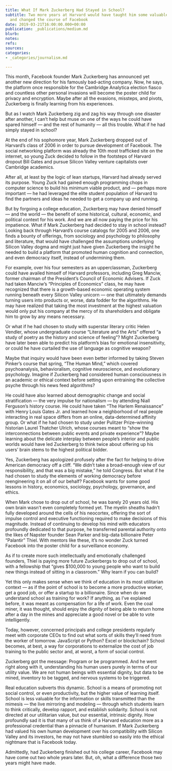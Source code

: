 ```yaml
---
title: What If Mark Zuckerberg Had Stayed in School?
subtitle: Two more years at Harvard would have taught him some valuable lessons —
  and changed the course of Facebook
date: 2019-03-21T16:00:00.000+00:00
publication: _publications/medium.md
blurb: 
notes: 
refs: 
sources: 
categories:
- _categories/journalism.md

---
```

This month, Facebook founder Mark Zuckerberg has announced yet another new direction for his famously bad-acting company. Now, he says, the platform once responsible for the Cambridge Analytica election fiasco and countless other personal invasions will become the poster child for privacy and encryption. Maybe after all the evasions, missteps, and pivots, Zuckerberg is finally learning from his experiences.

But as I watch Mark Zuckerberg zig and zag his way through one disaster after another, I can’t help but muse on one of the ways he could have spared himself — and the rest of humanity — all this trouble. What if he had simply stayed in school?

At the end of his sophomore year, Mark Zuckerberg dropped out of Harvard’s class of 2006 in order to pursue development of Facebook. The social networking platform was already the 10th most trafficked site on the internet, so young Zuck decided to follow in the footsteps of Harvard dropout Bill Gates and pursue Silicon Valley venture capitalists over Cambridge academics.

After all, at least by the logic of lean startups, Harvard had already served its purpose. Young Zuck had gained enough programming chops in computer science to build his minimum viable product, and — perhaps more important — he had leveraged the elite student population of Harvard to find the partners and ideas he needed to get a company up and running.

But by forgoing a college education, Zuckerberg may have denied himself — and the world — the benefit of some historical, cultural, economic, and political context for his work. And we are all now paying the price for his impatience. What if Mark Zuckerberg had decided to stay in school instead? Looking back through Harvard’s course catalogs for 2005 and 2006, one finds a bounty of offerings, from sociology and psychology to philosophy and literature, that would have challenged the assumptions underlying Silicon Valley dogma and might just have given Zuckerberg the insight he needed to build a platform that promoted human cognition and connection, and even democracy itself, instead of undermining them.

For example, over his four semesters as an upperclassman, Zuckerberg could have availed himself of Harvard professors, including Greg Manciw, former chairman of the President’s Council of Economic Advisers. If Zuck had taken Manciw’s “Principles of Economics” class, he may have recognized that there is a growth-based economic operating system running beneath every Silicon Valley unicorn — one that ultimately demands turning users into products or, worse, data fodder for the algorithms. He may have realized that taking the most investment at the highest valuation would only put his company at the mercy of its shareholders and obligate him to grow by any means necessary.

Or what if he had chosen to study with superstar literary critic Helen Vendler, whose undergraduate course “Literature and the Arts” offered “a study of poetry as the history and science of feeling”? Might Zuckerberg have later been able to predict his platform’s bias for emotional insensitivity, or could he have curtailed the use of language as cognitive weapon?

Maybe that inquiry would have been even better informed by taking Steven Pinker’s course that spring, “The Human Mind,” which covered psychoanalysis, behavioralism, cognitive neuroscience, and evolutionary psychology. Imagine if Zuckerberg had considered human consciousness in an academic or ethical context before setting upon entraining the collective psyche through his news feed algorithms?

He could have also learned about demographic change and social stratification — the very impulse for nationalism — by attending Niall Ferguson’s history course. He could have taken “The Harlem Renaissance” with Henry Louis Gates Jr. and learned how a neighborhood of real people interacting in real space differs from an online, data-determined affinity group. Or what if he had chosen to study under Pulitzer Prize–winning historian Laurel Thatcher Ulrich, whose courses meant to “show the interconnections between public events and private experience”? Maybe learning about the delicate interplay between people’s interior and public worlds would have led Zuckerberg to think twice about offering up his users’ brain stems to the highest political bidder.

Yes, Zuckerberg has apologized profusely after the fact for helping to drive American democracy off a cliff. “We didn’t take a broad-enough view of our responsibility, and that was a big mistake,” he told Congress. But what if he had chosen to study the elements of working democracy before reengineering it on all of our behalf? Facebook wants for some good lessons in history, economics, sociology, psychology, governance, and ethics.

When Mark chose to drop out of school, he was barely 20 years old. His own brain wasn’t even completely formed yet. The myelin sheaths hadn’t fully developed around the cells of his neocortex, offering the sort of impulse control and executive functioning required to make decisions of this magnitude. Instead of continuing to develop his mind with educators profoundly dedicated to that purpose, he transferred parental authority onto the likes of Napster founder Sean Parker and big-data billionaire Peter “Palantir” Thiel. With mentors like these, it’s no wonder Zuck turned Facebook into the poster child for a surveillance economy.

As if to create more such intellectually and emotionally challenged founders, Thiel is paying more future Zuckerbergs to drop out of school, with a fellowship that “gives $100,000 to young people who want to build new things instead of sitting in a classroom.” Why learn if you can build?

Yet this only makes sense when we think of education in its most utilitarian context — as if the point of school is to become a more productive worker, get a good job, or offer a startup to a billionaire. Since when do we understand school as training for work? If anything, as I’ve explained before, it was meant as compensation for a life of work. Even the coal miner, it was thought, should enjoy the dignity of being able to return home after a day in the mines and appreciate a good novel or be able to vote intelligently.

Today, however, concerned principals and college presidents regularly meet with corporate CEOs to find out what sorts of skills they’ll need from the worker of tomorrow. JavaScript or Python? Excel or blockchain? School becomes, at best, a way for corporations to externalize the cost of job training to the public sector and, at worst, a form of social control.

Zuckerberg got the message: Program or be programmed. And he went right along with it, understanding his human users purely in terms of our utility value. We are not human beings with essential dignity, but data to be mined, inventory to be tagged, and nervous systems to be triggered.

Real education subverts this dynamic. School is a means of promoting not social control, or even productivity, but the higher value of learning itself. School is less valuable for the information or skills transmitted than the mimesis — the live mirroring and modeling — through which students learn to think critically, develop rapport, and establish solidarity. School is not directed at our utilitarian value, but our essential, intrinsic dignity. How profoundly sad it is that many of us think of a Harvard education more as a professional credential than a pinnacle of humanism.
If Mark Zuckerberg had valued his own human development over his compatibility with Silicon Valley and its investors, he may not have stumbled so easily into the ethical nightmare that is Facebook today.

Admittedly, had Zuckerberg finished out his college career, Facebook may have come out two whole years later. But, oh, what a difference those two years might have made.